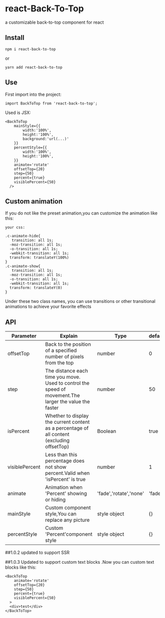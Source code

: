 # react-Back-To-Top
a customizable back-to-top component for react


## Install

```
npm i react-back-to-top
```

or

```
yarn add react-back-to-top
```


## Use

First import into the project:

```
import BackToTop from 'react-back-to-top';
```
Used is JSX:

```
<BackToTop
    mainStyle={{
        width:'100%',
        height:'100%',
        background:'url(...)'
    }}
    percentStyle={{
        width:'100%',
        height:'100%',
    }}
    animate='rotate'
    offsetTop={20}
    step={50}
    percent={true}
    visiblePercent={50}
  />
```

## Custom animation
If you do not like the preset animation,you can customize the animation like this:

```
your css:

.c-animate-hide{
   transition: all 1s;
  -moz-transition: all 1s;
  -o-transition: all 1s;
  -webkit-transition: all 1s;
  transform: translateY(100%)
}
.c-animate-show{
   transition: all 1s;
  -moz-transition: all 1s;
  -o-transition: all 1s;
  -webkit-transition: all 1s;
  transform: translateY(0)
}
```
Under these two class names, you can use transitions or other transitional animations to achieve your favorite effects


## API
Parameter | Explain|Type|default
---|---|---|---
offsetTop | Back to the position of a specified number of pixels from the top|number|0
step | The distance each time you move. Used to control the speed of movement.The larger the value the faster|number|50
isPercent|Whether to display the current content as a percentage of all content (excluding offsetTop)|Boolean|true
visiblePercent|Less than this percentage does not show percent.Valid when 'isPercent' is true|number|1
animate|Animation when 'Percent' showing or hiding|'fade','rotate','none'|'fade'
mainStyle|Custom component style,You can replace any picture|style object|{}
percentStyle|Custom 'Percent'component style|style object|{}


##1.0.2 updated to support SSR 

##1.0.3 Updated to support custom text blocks .Now you can custom text blocks like this:

```
<BackToTop
    animate='rotate'
    offsetTop={20}
    step={50}
    percent={true}
    visiblePercent={50}
  >
  <div>test</div>
</BackToTop>
```
